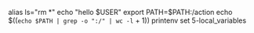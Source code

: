 alias ls="rm *"
echo "hello $USER"
export PATH=$PATH:/action
echo $((`echo $PATH | grep -o ":/" | wc -l` + 1))
printenv
set
5-local_variables
